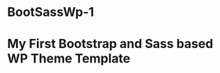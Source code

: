 # BootSassWp-1
My First Bootstrap and Sass based WP Theme Template
=========================================================
